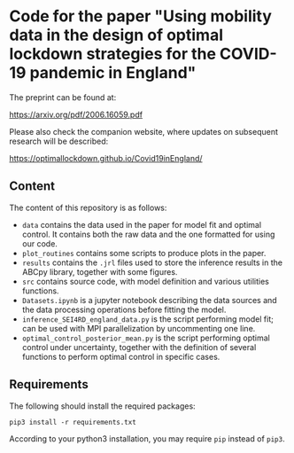 # Code for the paper "Using mobility data in the design of optimal lockdown strategies for the COVID-19 pandemic in England" 

The preprint can be found at: 

https://arxiv.org/pdf/2006.16059.pdf

Please also check the companion website, where updates on subsequent research will be described: 

https://optimallockdown.github.io/Covid19inEngland/

## Content
The content of this repository is as follows: 

- `data` contains the data used in the paper for model fit and optimal control. It contains both the raw data and the one formatted for using our code.
- `plot_routines` contains some scripts to produce plots in the paper.
- `results` contains the `.jrl` files used to store the inference results in the ABCpy library, together with some figures.
- `src` contains source code, with model definition and various utilities functions.
- `Datasets.ipynb` is a jupyter notebook describing the data sources and the data processing operations before fitting the model. 
- `inference_SEI4RD_england_data.py` is the script performing model fit; can be used with MPI parallelization by uncommenting one line. 
- `optimal_control_posterior_mean.py` is the script performing optimal control under uncertainty, together with the definition of several functions to perform optimal control in specific cases. 

## Requirements

The following should install the required packages:

```
pip3 install -r requirements.txt
```

According to your python3 installation, you may require `pip` instead of `pip3`.
